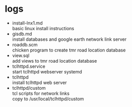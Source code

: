 # logs
* install-lnx1.md    
    basic linux install instructions 
* gisdb.md  
    install databases and google earth network link server  
* roaddb.scm  
    chicken program to create tmr road location database  
* view.sql  
    add views to tmr road location database
* tclhttpd.service  
    start tclhttpd webserver systemd  
* tclhttpd  
    install tclhttpd web server  
* tclhttpd/custom  
    tcl scripts for network links  
    copy to /usr/local/tclhttpd/custom  
